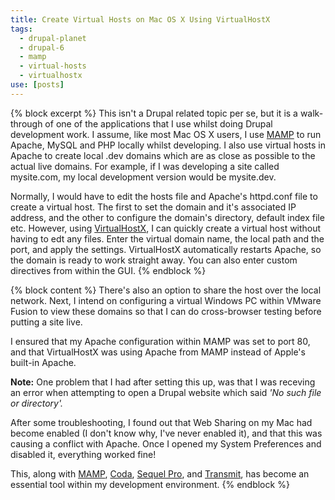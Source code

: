 ```yaml
---
title: Create Virtual Hosts on Mac OS X Using VirtualHostX
tags:
  - drupal-planet
  - drupal-6
  - mamp
  - virtual-hosts
  - virtualhostx
use: [posts]
---
```

{% block excerpt %}
This isn't a Drupal related topic per se, but it is a walk-through of one of the applications that I use whilst doing Drupal development work. I assume, like most Mac OS X users, I use [MAMP](http://www.mamp.info/en/index.html) to run Apache, MySQL and PHP locally whilst developing. I also use virtual hosts in Apache to create local .dev domains which are as close as possible to the actual live domains. For example, if I was developing a site called mysite.com, my local development version would be mysite.dev.

Normally, I would have to edit the hosts file and Apache's httpd.conf file to create a virtual host. The first to set the domain and it's associated IP address, and the other to configure the domain's directory, default index file etc. However, using [VirtualHostX](http://clickontyler.com/virtualhostx), I can quickly create a virtual host without having to edt any files. Enter the virtual domain name, the local path and the port, and apply the settings. VirtualHostX automatically restarts Apache, so the domain is ready to work straight away. You can also enter custom directives from within the GUI.
{% endblock %}

{% block content %}
There's also an option to share the host over the local network. Next, I intend on configuring a virtual Windows PC within VMware Fusion to view these domains so that I can do cross-browser testing before putting a site live.

I ensured that my Apache configuration within MAMP was set to port 80, and that VirtualHostX was using Apache from MAMP instead of Apple's built-in Apache.

**Note:** One problem that I had after setting this up, was that I was receving an error when attempting to open a Drupal website which said *'No such file or directory'.*

After some troubleshooting, I found out that Web Sharing on my Mac had become enabled (I don't know why, I've never enabled it), and that this was causing a conflict with Apache. Once I opened my System Preferences and disabled it, everything worked fine!

This, along with [MAMP](http://www.mamp.info/en/index.html), [Coda](http://www.panic.com/coda), [Sequel Pro](http://www.sequelpro.com), and [Transmit](http://www.panic.com/transmit), has become an essential tool within my development environment.
{% endblock %}
